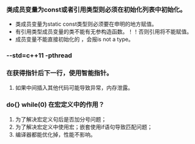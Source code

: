 ### 类成员变量为const或者引用类型则必须在初始化列表中初始化。
* 类成员变量为static const类型则必须要在申明的地方赋值。
* 有引用类型成员变量的类不能有无参构造函数。！！否则引用将不能赋值。
* 成员变量不能直接初始化的 ，会报is not a type。 

###  --std=c++11 -pthread

### 在获得指针后下一行，使用智能指针。

1. 如果中间插入其他代码可能导致异常，内存泄露。

### do{} while(0) 在宏定义中的作用？

1. 为了解决宏定义句后是否加分号问题；  
2. 为了解决宏定义中使用宏；嵌套使用if语句导致匹配问题；
3. 编译器都能优化掉，性能不影响。
